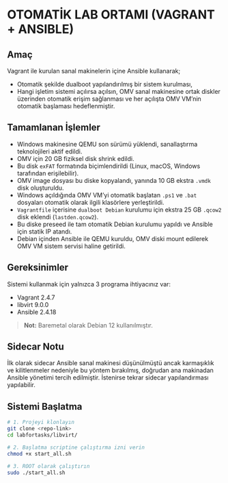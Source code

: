 # OTOMATİK LAB ORTAMI (VAGRANT + ANSIBLE)

## Amaç

Vagrant ile kurulan sanal makinelerin içine Ansible kullanarak;

- Otomatik şekilde dualboot yapılandırılmış bir sistem kurulması,
- Hangi işletim sistemi açılırsa açılsın, OMV sanal makinesine ortak diskler üzerinden otomatik erişim sağlanması ve her açılışta OMV VM’nin otomatik başlaması hedeflenmiştir.

## Tamamlanan İşlemler

- Windows makinesine QEMU son sürümü yüklendi, sanallaştırma teknolojileri aktif edildi.
- OMV için 20 GB fiziksel disk shrink edildi.
- Bu disk `exFAT` formatında biçimlendirildi (Linux, macOS, Windows tarafından erişilebilir).
- OMV image dosyası bu diske kopyalandı, yanında 10 GB ekstra `.vmdk` disk oluşturuldu.
- Windows açıldığında OMV VM’yi otomatik başlatan `.ps1` ve `.bat` dosyaları otomatik olarak ilgili klasörlere yerleştirildi.
- `Vagrantfile` içerisine `dualboot Debian` kurulumu için ekstra 25 GB `.qcow2` disk eklendi (`lastden.qcow2`).
- Bu diske preseed ile tam otomatik Debian kurulumu yapıldı ve Ansible için statik IP atandı.
- Debian içinden Ansible ile QEMU kuruldu, OMV diski mount edilerek OMV VM sistem servisi haline getirildi.

## Gereksinimler

Sistemi kullanmak için yalnızca 3 programa ihtiyacınız var:

- Vagrant 2.4.7
- libvirt 9.0.0
- Ansible 2.4.18

> **Not:** Baremetal olarak Debian 12 kullanılmıştır.

## Sidecar Notu

İlk olarak sidecar Ansible sanal makinesi düşünülmüştü ancak karmaşıklık ve kilitlenmeler nedeniyle bu yöntem bırakılmış, doğrudan ana makinadan Ansible yönetimi tercih edilmiştir. İstenirse tekrar sidecar yapılandırması yapılabilir.

## Sistemi Başlatma

```bash
# 1. Projeyi klonlayın
git clone <repo-link>
cd labfortasks/libvirt/

# 2. Başlatma scriptine çalıştırma izni verin
chmod +x start_all.sh

# 3. ROOT olarak çalıştırın
sudo ./start_all.sh
